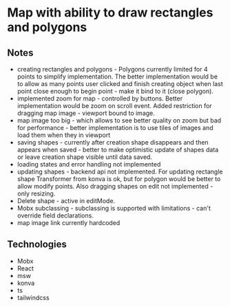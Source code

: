 # Map with ability to draw rectangles and polygons

## Notes

- creating rectangles and polygons - Polygons currently limited for 4 points to simplify implementation. The better implementation would be to allow as many points user clicked and finish creating object when last point close enough to begin point - make it bind to it (close polygon).
- implemented zoom for map - controlled by buttons. Better implementation would be zoom on scroll event. Added restriction for dragging map image - viewport bound to image.
- map image too big - which allows to see better quality on zoom but bad for performance - better implementation is to use tiles of images and load them when they in viewport
- saving shapes - currently after creation shape disappears and then appears when saved - better to make optimistic update of shapes data or leave creation shape visible until data saved.
- loading states and error handling not implemented
- updating shapes - backend api not implemented. For updating rectangle shape Transformer from konva is ok, but for polygon would be better to allow modify points. Also dragging shapes on edit not implemented - only resizing.
- Delete shape - active in editMode.
- Mobx subclassing - subclassing is supported with limitations - can't override field declarations.
- map image link currently hardcoded

## Technologies

- Mobx
- React
- msw
- konva
- ts
- tailwindcss

